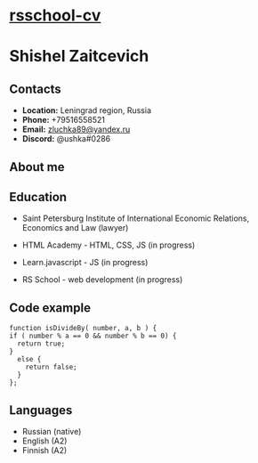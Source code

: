 # [rsschool-cv](https://shishel-zaicevich.github.io/rsschool-cv/cv)

# Shishel Zaitcevich  

## Contacts 

* __Location:__ Leningrad region, Russia
* __Phone:__ +79516558521
* __Email:__ zluchka89@yandex.ru
* __Discord:__ @ushka#0286

## About me



## Education

* Saint Petersburg Institute of International Economic Relations, Economics and Law (lawyer)

* HTML Academy - HTML, CSS, JS (in progress)

* Learn.javascript - JS (in progress)

* RS School - web development (in progress)

## Code example
```
function isDivideBy( number, a, b ) {
if ( number % a == 0 && number % b == 0) {
  return true;
}
  else {
    return false;
  }
};
```
## Languages

* Russian (native)
* English (A2)
* Finnish (A2)
